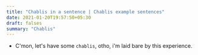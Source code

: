 ```yaml
---
title: "Chablis in a sentence | Chablis example sentences"
date: 2021-01-20T19:57:50+05:30
draft: falses
summary: "Chablis"
---
```

- C'mon, let's have some `chablis`, otho, i'm laid bare by this experience.
                 

